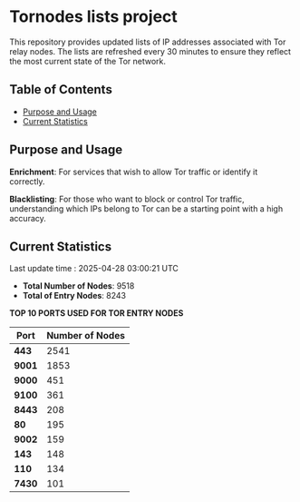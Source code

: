 # Tornodes lists project

This repository provides updated lists of IP addresses associated with Tor relay nodes. The lists are refreshed every 30 minutes to ensure they reflect the most current state of the Tor network.

## Table of Contents

- [Purpose and Usage](#purpose-and-usage)
- [Current Statistics](#current-statistics)


## Purpose and Usage

**Enrichment**: For services that wish to allow Tor traffic or identify it correctly.

**Blacklisting**: For those who want to block or control Tor traffic, understanding which IPs belong to Tor can be a starting point with a high accuracy.

## Current Statistics

Last update time : 2025-04-28 03:00:21 UTC

- **Total Number of Nodes**: 9518
- **Total of Entry Nodes**: 8243

**TOP 10 PORTS USED FOR TOR ENTRY NODES**

| **Port** | **Number of Nodes** |
|------|-----------------|
| **443**   | 2541  |
| **9001**   | 1853  |
| **9000**   | 451  |
| **9100**   | 361  |
| **8443**   | 208  |
| **80**   | 195  |
| **9002**   | 159  |
| **143**   | 148  |
| **110**   | 134  |
| **7430**   | 101  |

